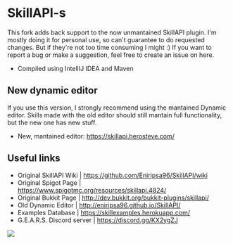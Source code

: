 # SkillAPI-s
This fork adds back support to the now unmantained SkillAPI plugin. I'm mostly doing it for personal use, so can't guarantee to do requested changes. But if they're not too time consuming I might :)
If you want to report a bug or make a suggestion, feel free to create an issue on here. 

* Compiled using IntellIJ IDEA and Maven

## New dynamic editor
If you use this version, I strongly recommend using the mantained Dynamic editor.
Skills made with the old editor should still mantain full functionality, but the new one has new stuff.
* New, mantained editor: https://skillapi.herosteve.com/

## Useful links
* Original SkillAPI Wiki    | https://github.com/Eniripsa96/SkillAPI/wiki
* Original Spigot Page      | https://www.spigotmc.org/resources/skillapi.4824/
* Original Bukkit Page      | http://dev.bukkit.org/bukkit-plugins/skillapi/
* Old Dynamic Editor   | http://eniripsa96.github.io/SkillAPI/
* Examples Database | https://skillexamples.herokuapp.com/
* G.E.A.R.S. Discord server        | https://discord.gg/KX2ygZJ

[![](https://jitpack.io/v/BigTreasureD/SkillAPI-s.svg)](https://jitpack.io/#BigTreasureD/SkillAPI-s)
